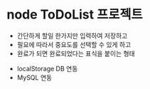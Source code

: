# node ToDoList 프로젝트

- 간단하게 할일 한가지만 입력하여 저장하고
- 필요에 따라서 중요도를 선택할 수 있게 하고
- 완료가 되면 완료되었다는 표식을 붙이는 형태

* localStorage DB 연동
* MySQL 연동
